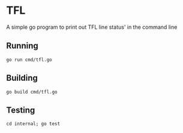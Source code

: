 # TFL

A simple go program to print out TFL line status' in the command line

## Running

`go run cmd/tfl.go`

## Building

`go build cmd/tfl.go`

## Testing

`cd internal; go test`